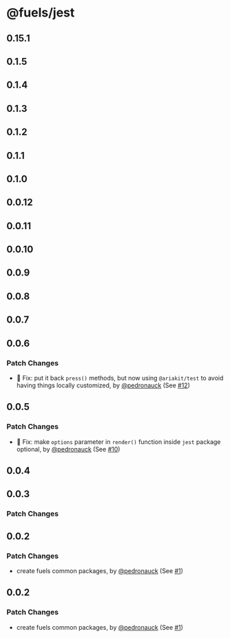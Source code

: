 # @fuels/jest

## 0.15.1

## 0.1.5

## 0.1.4

## 0.1.3

## 0.1.2

## 0.1.1

## 0.1.0

## 0.0.12

## 0.0.11

## 0.0.10

## 0.0.9

## 0.0.8

## 0.0.7

## 0.0.6

### Patch Changes

- 🐞 Fix: put it back `press()` methods, but now using `@ariakit/test` to avoid having things locally customized, by [@pedronauck](https://github.com/pedronauck) (See [#12](https://github.com/FuelLabs/fuels-npm-packs/pull/12))

## 0.0.5

### Patch Changes

- 🐞 Fix: make `options` parameter in `render()` function inside `jest` package optional, by [@pedronauck](https://github.com/pedronauck) (See [#10](https://github.com/FuelLabs/fuels-npm-packs/pull/10))

## 0.0.4

## 0.0.3

### Patch Changes

## 0.0.2

### Patch Changes

- create fuels common packages, by [@pedronauck](https://github.com/pedronauck) (See [#1](https://github.com/FuelLabs/fuels-npm-packs/pull/1))

## 0.0.2

### Patch Changes

- create fuels common packages, by [@pedronauck](https://github.com/pedronauck) (See [#1](https://github.com/FuelLabs/fuels-npm-packs/pull/1))
